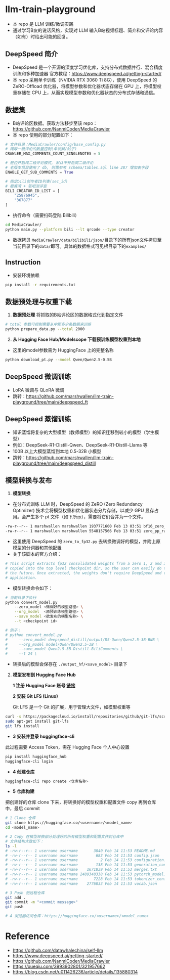 # llm-train-playground
- 本 repo 是 LLM 训练/微调实践
- 通过学习B友的说话风格，实现对 LLM 输入B站视频标题、简介和父评论内容（如有）时给出可能的回复。

## DeepSpeed 简介
- DeepSpeed 是一个开源的深度学习优化库，支持分布式数据并行、混合精度训练和多种加速器
官方教程：https://www.deepspeed.ai/getting-started/
- 本 repo 采用单卡训练（NVIDIA RTX 3060 Ti 8G），使用 DeepSpeed 的 ZeRO-Offload 优化器，将模型参数和优化器状态存储在 GPU 上，将模型权重存储在 CPU 上，从而实现模型参数和优化器状态的分布式存储和通信。

## 数据集
- B站评论区数据。获取方法移步至该 repo：https://github.com/NanmiCoder/MediaCrawler
- 本 repo 使用的部分配置如下：
```python
# 文件目录：MediaCrawler/config/base_config.py
# 爬取一级评论的数量控制(单视频/帖子)
CRAWLER_MAX_COMMENTS_COUNT_SINGLENOTES = 5

# 是否开启爬二级评论模式, 默认不开启爬二级评论
# 老版本项目使用了 db, 则需参考 schema/tables.sql line 287 增加表字段
ENABLE_GET_SUB_COMMENTS = True

# 指定bili创作者ID列表(sec_id)
# 极客湾 + 笔吧测评室
BILI_CREATOR_ID_LIST = [
    "25876945",
    "367877"
]
```
- 执行命令（需要扫码登陆 Bilibili）
```sh
cd MediaCrawler/
python main.py --platform bili --lt qrcode --type creator
```
- 数据拷贝
```MediaCrawler/data/bilibili/json/```目录下的所有json文件拷贝至当前目录下的```data/```即可。具体的数据格式可见根目录下的```examples/```

## Instruction
- 安装环境依赖
```sh
pip install -r requirements.txt
```

## 数据预处理与权重下载
1. **数据预处理**
将抓取的B站评论区的数据格式化到指定文件
```sh
# total 参数可控制需要从中那多少条数据来训练
python prepare_data.py --total 2000
```

2. **从 Hugging Face Hub/Modelscope 下载预训练模型权重到本地**
- 这里的model参数需为 HuggingFace 上的完整名称
```sh
python download_pt.py --model Qwen/Qwen2.5-0.5B
```

## DeepSpeed 微调训练
- LoRA 微调与 QLoRA 微调
- 跳转：https://github.com/marshwallen/llm-train-playground/tree/main/deepspeed_ft

## DeepSpeed 蒸馏训练
- 知识蒸馏将复杂的大型模型（教师模型）的知识迁移到较小的模型（学生模型）
- 例如：DeepSeek-R1-Distill-Qwen、DeepSeek-R1-Distill-Llama 等
- 100B 以上大模型蒸馏到本地 0.5-32B 小模型
- 跳转：https://github.com/marshwallen/llm-train-playground/tree/main/deepspeed_distill

## 模型转换与发布
1. **模型转换**
- 在分布式训练 LLM 时，DeepSpeed 的 ZeRO (Zero Redundancy Optimizer) 技术会将模型权重和优化器状态分片存储，以减少 GPU 显存占用。会产生多个 pt 文件（如下所示），需要将它们合并为一个文件。

```sh
-rw-r--r-- 1 marshwallen marshwallen 1937771600 Feb 13 03:51 bf16_zero_pp_rank_0_mp_rank_00_optim_states.pt
-rw-r--r-- 1 marshwallen marshwallen 5548157566 Feb 13 03:51 zero_pp_rank_0_mp_rank_00_model_states.pt
```

- 这里使用 DeepSpeed 的 ```zero_to_fp32.py``` 去转换微调好的模型，并附上原模型的分词器和其他配置
- 关于该脚本的官方介绍：
```python
# This script extracts fp32 consolidated weights from a zero 1, 2 and 3 DeepSpeed checkpoints. It gets
# copied into the top level checkpoint dir, so the user can easily do the conversion at any point in
# the future. Once extracted, the weights don't require DeepSpeed and can be used in any
# application.
```
- 模型转换命令如下：
```sh
# 当前目录下执行
python convert_model.py 
    --zero_model <微调好的模型路径> \
    --org_model  <原预训练模型路径> \
    --save_model <欲发布的模型名称> \
    --t <checkpoint id>

# 例子：
# python convert_model.py 
#     --zero_model deepspeed_distill/output/DS-Qwen/Qwen2.5-3B-BNB \
#     --org_model model/Qwen/Qwen2.5-3B \
#     --save_model Qwen2.5-3B-Distill-BiliComments \
#     --t 24 \
```
- 转换后的模型会保存在 ```./output_hf/<save_model>``` 目录下

2. **模型发布到 Hugging Face Hub**

    **1 注册 Hugging Face 账号 [链接](https://huggingface.co/)**

    **2 安装 Git LFS (Linux)**

    Git LFS 是一个 Git 的扩展，用于管理大文件，如模型权重等
```sh
curl -s https://packagecloud.io/install/repositories/github/git-lfs/script.deb.sh | sudo bash
sudo apt-get install git-lfs
git lfs install
```

- **3 安装并登录 huggingface-cli**

此过程需要 Access Token，需在 Hugging Face 个人中心设置
```sh
pip install huggingface_hub
huggingface-cli login
```

- **4 创建仓库**
```sh
huggingface-cli repo create <仓库名称>
```

- **5 仓库构建**

把创建好的仓库 clone 下来，将转换好的模型权重和配置文件 copy 再到仓库中，最后 commit
```sh
# 1 Clone 仓库
git clone https://huggingface.co/<username>/<model_name>
cd <model_name>

# 2 Copy 在模型转换部分处理好的所有模型权重和配置文件到仓库中
# 文件结构大致如下：
ls -l 
# -rw-r--r-- 1 username username       3840 Feb 14 11:53 README.md
# -rw-r--r-- 1 username username        683 Feb 14 11:53 config.json
# -rw-r--r-- 1 username username          2 Feb 14 11:53 configuration.json
# -rw-r--r-- 1 username username        138 Feb 14 11:53 generation_config.json
# -rw-r--r-- 1 username username    1671839 Feb 14 11:53 merges.txt
# -rw-r--r-- 1 username username 2489348338 Feb 14 11:53 pytorch_model.bin
# -rw-r--r-- 1 username username       7228 Feb 14 11:53 tokenizer_config.json
# -rw-r--r-- 1 username username    2776833 Feb 14 11:53 vocab.json

# 3 Push 到远程仓库
git add .
git commit -m "<commit message>"
git push

# 4 浏览器访问仓库：https://huggingface.co/<username>/<model_name>
```

# Reference
- https://github.com/datawhalechina/self-llm
- https://www.deepspeed.ai/getting-started/
- https://github.com/NanmiCoder/MediaCrawler
- https://xueqiu.com/3993902801/321957662
- https://blog.csdn.net/u011426236/article/details/135880314